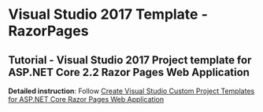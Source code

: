 # Visual Studio 2017 Template - RazorPages
## Tutorial - Visual Studio 2017 Project template for ASP.NET Core 2.2 Razor Pages Web Application

**Detailed instruction**: Follow [Create Visual Studio Custom Project Templates for ASP.NET Core Razor Pages Web Application](https://dushsoftware.blogspot.com/2019/08/creating-visual-studio-custom-templates.html)

